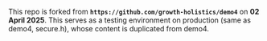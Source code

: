 This repo is forked from **`https://github.com/growth-holistics/demo4`** on **02 April 2025**.
This serves as a testing environment on production (same as demo4, secure.h), whose content is duplicated from demo4.
